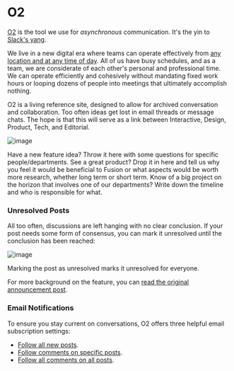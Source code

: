 # O2

[O2](http://www.slideshare.net/beaulebens/o2-wcsf2013) is the tool we use for _asynchronous_ communication. It's the yin to [Slack's yang](slack.md).

We live in a new digital era where teams can operate effectively from [any location and at any time of day](http://whenihavetime.com/2011/12/14/my-ignite-at-leweb-2011-the-future-way-of-working-the-distributed-company/). All of us have busy schedules, and as a team, we are considerate of each other's personal and professional time. We can operate efficiently and cohesively without mandating fixed work hours or looping dozens of people into meetings that ultimately accomplish nothing.

O2 is a living reference site, designed to allow for archived conversation and collaboration. Too often ideas get lost in email threads or message chats. The hope is that this will serve as a link between Interactive, Design, Product, Tech, and Editorial.

![image](https://cloud.githubusercontent.com/assets/36432/7688610/a842cd72-fd5a-11e4-9671-3b746864cdca.png)

Have a new feature idea? Throw it here with some questions for specific people/departments. See a great product? Drop it in here and tell us why you feel it would be beneficial to Fusion or what aspects would be worth more research, whether long term or short term. Know of a big project on the horizon that involves one of our departments? Write down the timeline and who is responsible for what.

### Unresolved Posts

All too often, discussions are left hanging with no clear conclusion. If your post needs some form of consensus, you can mark it unresolved until the conclusion has been reached:

![image](https://cloud.githubusercontent.com/assets/36432/7818739/4d4b19cc-0392-11e5-931e-e72e6da2d130.png)

Marking the post as unresolved marks it unresolved for everyone.

For more background on the feature, you can [read the original announcement post](https://danielbachhuber.com/2012/03/26/new-plugin-p2-resolved-posts/).

### Email Notifications

To ensure you stay current on conversations, O2 offers three helpful email subscription settings:

* [Follow all new posts](https://en.support.wordpress.com/following/#how-to-follow-new-blogs).
* [Follow comments on specific posts](https://en.support.wordpress.com/following/#manage-email-and-im-settings-for-specific-blogs).
* [Follow all comments on all posts](https://en.support.wordpress.com/following/#manage-email-and-im-settings-for-specific-blogs).
